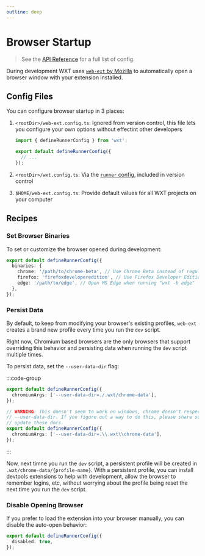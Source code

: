 ```yaml
---
outline: deep
---
```


# Browser Startup

> See the [API Reference](/api/reference/wxt/interfaces/ExtensionRunnerConfig) for a full list of config.

During development WXT uses [`web-ext` by Mozilla](https://www.npmjs.com/package/web-ext) to automatically open a browser window with your extension installed.

## Config Files

You can configure browser startup in 3 places:

1. `<rootDir>/web-ext.config.ts`: Ignored from version control, this file lets you configure your own options without effectint other developers

   ```ts
   import { defineRunnerConfig } from 'wxt';

   export default defineRunnerConfig({
     // ...
   });
   ```

2. `<rootDir>/wxt.config.ts`: Via the [`runner` config](/api/reference/wxt/interfaces/InlineConfig#runner), included in version control
3. `$HOME/web-ext.config.ts`: Provide default values for all WXT projects on your computer

## Recipes

### Set Browser Binaries

To set or customize the browser opened during development:

```ts
export default defineRunnerConfig({
  binaries: {
    chrome: '/path/to/chrome-beta', // Use Chrome Beta instead of regular Chrome
    firefox: 'firefoxdeveloperedition', // Use Firefox Developer Edition instead of regular Firefox
    edge: '/path/to/edge', // Open MS Edge when running "wxt -b edge"
  },
});
```

### Persist Data

By default, to keep from modifying your browser's existing profiles, `web-ext` creates a brand new profile every time you run the `dev` script.

Right now, Chromium based browsers are the only browsers that support overriding this behavior and persisting data when running the `dev` script multiple times.

To persist data, set the `--user-data-dir` flag:

:::code-group

```ts [Mac/Linux]
export default defineRunnerConfig({
  chromiumArgs: ['--user-data-dir=./.wxt/chrome-data'],
});
```

```ts [Windows]
// WARNING: This doesn't seem to work on windows, chrome doesn't respect the
// --user-data-dir. If you figure out a way to do this, please share so we can
// update these docs.
export default defineRunnerConfig({
  chromiumArgs: ['--user-data-dir=.\\.wxt\\chrome-data'],
});
```

:::

Now, next timne you run the `dev` script, a persistent profile will be created in `.wxt/chrome-data/{profile-name}`. With a persistent profile, you can install devtools extensions to help with development, allow the browser to remember logins, etc, without worrying about the profile being reset the next time you run the `dev` script.

### Disable Opening Browser

If you prefer to load the extension into your browser manually, you can disable the auto-open behavior:

```ts
export default defineRunnerConfig({
  disabled: true,
});
```
